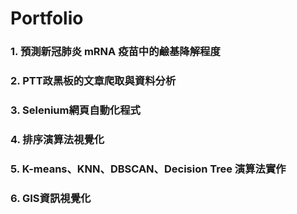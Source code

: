 # Portfolio

### 1. **預測新冠肺炎 mRNA 疫苗中的鹼基降解程度**

### 2. **PTT政黑板的文章爬取與資料分析**

### 3. **Selenium網頁自動化程式**

### 4. **排序演算法視覺化**

### 5. **K-means、KNN、DBSCAN、Decision Tree 演算法實作**

### 6. **GIS資訊視覺化**
